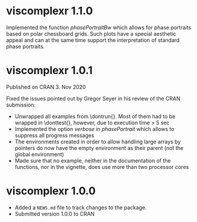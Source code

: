 # viscomplexr 1.1.0

Implemented the function *phasePortraitBw* which allows for phase portraits based on polar chessboard grids. Such plots have a special aesthetic appeal and can at the same time support the interpretation of standard phase portraits.

# viscomplexr 1.0.1

Published on CRAN 3. Nov 2020

Fixed the issues pointed out by Gregor Seyer in his review of the CRAN submission:

* Unwrapped all examples from \\dontrun{}. Most of them had to be wrapped in \\donttest{}, however, due to execution time > 5 sec
* Implemented the option *verbose* in *phasePortrait* which allows to suppress all progress messages
* The environments created in order to allow handling large arrays by pointers do now have the empty environment as their parent (not the global environment)
* Made sure that no example, neither in the documentation of the functions, nor in the vignette, does use more than two processor cores

# viscomplexr 1.0.0

* Added a `NEWS.md` file to track changes to the package.
* Submitted version 1.0.0 to CRAN
